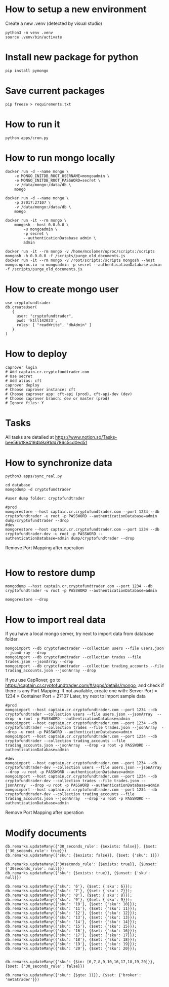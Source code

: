 # How to setup a new environment
Create a new .venv (detected by visual studio)
```
python3 -m venv .venv
source .venv/bin/activate
```

# Install new package for python
```
pip install pymongo
```

# Save current packages
```
pip freeze > requirements.txt
``` 

# How to run it
```
python apps/cron.py
```

# How to run mongo locally
```
docker run -d --name mongo \
	-e MONGO_INITDB_ROOT_USERNAME=mongoadmin \
	-e MONGO_INITDB_ROOT_PASSWORD=secret \
    -v /data/mongo:/data/db \
	mongo

docker run -d --name mongo \
    -p 27017:27107 \
    -v /data/mongo:/data/db \
	mongo

docker run -it --rm mongo \
	mongosh --host 0.0.0.0 \
		-u mongoadmin \
		-p secret \
		--authenticationDatabase admin \
        admin

docker run -it --rm mongo -v /home/mcolomer/uproc/scripts:/scripts mongosh -h 0.0.0.0 -f /scripts/purge_old_documents.js
docker run -it --rm mongo -v /root/scripts:/scripts mongosh --host mongo.uproc.io -u mongoadmin -p secret --authenticationDatabase admin -f /scripts/purge_old_documents.js
```
# How to create mongo user

```
use cryptofundtrader
db.createUser(
   {
     user: "cryptofundtrader",
     pwd: 'k1ll142023',
     roles: [ "readWrite", "dbAdmin" ]
   }
)
```

# How to deploy
```
caprover login
# Add captain.cr.cryptofundtrader.com
# Use secret
# Add alias: cft
caprover deploy
# Choose caprover instance: cft
# Choose caprover app: cft-api (prod), cft-api-dev (dev)
# Choose caprover branch: dev or master (prod)
# Ignore files: Y
```

# Tasks

All tasks are detailed at https://www.notion.so/Tasks-bee56b18e4194b9a91dd786c5cd0ed51

# How to synchronize data
```
python3 apps/sync_real.py

cd database
mongodump -d cryptofundtrader

#user dump folder: cryptofundtrader

#prod
mongorestore --host captain.cr.cryptofundtrader.com --port 1234 --db cryptofundtrader -u root -p PASSWORD --authenticationDatabase=admin dump/cryptofundtrader --drop
#dev
mongorestore --host captain.cr.cryptofundtrader.com --port 1234 --db cryptofundtrader-dev -u root -p PASSWORD --authenticationDatabase=admin dump/cryptofundtrader --drop
```
Remove Port Mapping after operation
```

```
# How to restore dump
```
mongodump --host captain.cr.cryptofundtrader.com --port 1234 --db cryptofundtrader -u root -p PASSWORD --authenticationDatabase=admin

mongorestore --drop
```

# How to import real data

If you have a local mongo server, try next to import data from database folder
```
mongoimport --db cryptofundtrader --collection users --file users.json --jsonArray --drop
mongoimport --db cryptofundtrader --collection trades --file trades.json --jsonArray --drop
mongoimport --db cryptofundtrader --collection trading_accounts --file trading_accounts.json --jsonArray --drop
```
If you use CapRover, go to https://captain.cr.cryptofundtrader.com/#/apps/details/mongo, and check if there is any Port Mapping.
If not available, create one with: Server Port = 1234 > Container Port = 27107
Later, try next to import sample data
```
#prod
mongoimport --host captain.cr.cryptofundtrader.com --port 1234 --db cryptofundtrader --collection users --file users.json --jsonArray  --drop -u root -p PASSWORD --authenticationDatabase=admin
mongoimport --host captain.cr.cryptofundtrader.com --port 1234 --db cryptofundtrader --collection trades --file trades.json --jsonArray  --drop -u root -p PASSWORD --authenticationDatabase=admin
mongoimport --host captain.cr.cryptofundtrader.com --port 1234 --db cryptofundtrader --collection trading_accounts --file trading_accounts.json --jsonArray  --drop -u root -p PASSWORD --authenticationDatabase=admin

#dev
mongoimport --host captain.cr.cryptofundtrader.com --port 1234 --db cryptofundtrader-dev --collection users --file users.json --jsonArray  --drop -u root -p PASSWORD --authenticationDatabase=admin
mongoimport --host captain.cr.cryptofundtrader.com --port 1234 --db cryptofundtrader-dev --collection trades --file trades.json --jsonArray  --drop -u root -p PASSWORD --authenticationDatabase=admin
mongoimport --host captain.cr.cryptofundtrader.com --port 1234 --db cryptofundtrader-dev --collection trading_accounts --file trading_accounts.json --jsonArray  --drop -u root -p PASSWORD --authenticationDatabase=admin 
```
Remove Port Mapping after operation

# Modify documents
```
db.remarks.updateMany({'30_seconds_rule': {$exists: false}}, {$set: {'30_seconds_rule': true}})
db.remarks.updateMany({'sku': {$exists: false}}, {$set: {'sku': 1}})

db.remarks.updateMany({'30seconds_rule': {$exists: true}}, {$unset: {'30seconds_rule': null}})
db.remarks.updateMany({'sku': {$exists: true}}, {$unset: {'sku': null}})

db.remarks.updateMany({'sku': '6'}, {$set: {'sku': 6}});
db.remarks.updateMany({'sku': '7'}, {$set: {'sku': 7}});
db.remarks.updateMany({'sku': '8'}, {$set: {'sku': 8}});
db.remarks.updateMany({'sku': '9'}, {$set: {'sku': 9}});
db.remarks.updateMany({'sku': '10'}, {$set: {'sku': 10}});
db.remarks.updateMany({'sku': '11'}, {$set: {'sku': 11}});
db.remarks.updateMany({'sku': '12'}, {$set: {'sku': 12}});
db.remarks.updateMany({'sku': '13'}, {$set: {'sku': 13}});
db.remarks.updateMany({'sku': '14'}, {$set: {'sku': 14}});
db.remarks.updateMany({'sku': '15'}, {$set: {'sku': 15}});
db.remarks.updateMany({'sku': '16'}, {$set: {'sku': 16}});
db.remarks.updateMany({'sku': '17'}, {$set: {'sku': 17}});
db.remarks.updateMany({'sku': '18'}, {$set: {'sku': 18}});
db.remarks.updateMany({'sku': '19'}, {$set: {'sku': 19}});
db.remarks.updateMany({'sku': '20'}, {$set: {'sku': 20}});


db.remarks.updateMany({'sku': {$in: [6,7,8,9,10,16,17,18,19,20]}}, {$set: {'30_seconds_rule': false}})

db.remarks.updateMany({'sku': {$gte: 11}}, {$set: {'broker': 'metatrader'}})

```